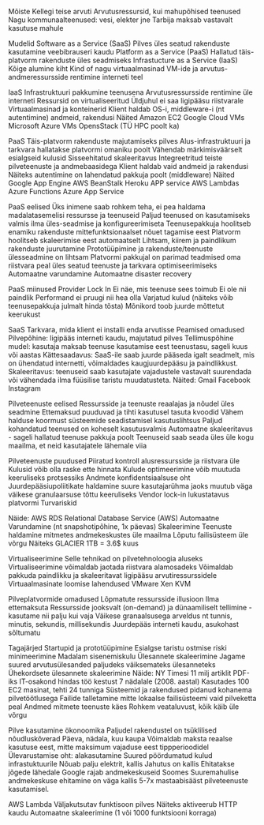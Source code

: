 Mõiste
	Kellegi teise arvuti
	Arvutusressursid, kui mahupõhised teenused
		Nagu kommunaalteenused: vesi, elekter jne
		Tarbija maksab vastavalt kasutuse mahule

Mudelid
	Software as a Service (SaaS)
		Pilves üles seatud rakenduste kasutamine veebibrauseri kaudu
	Platform as a Service (PaaS)
		Hallatud täis-platvorm rakenduste üles seadmiseks
	Infrastucture as a Service (IaaS)
		Kõige alumine kiht
		Kind of nagu virtuaalmasinad
		VM-ide ja arvutus-andmeressursside rentimine interneti teel

IaaS
	Infrastruktuuri pakkumine teenusena
	Arvutusressursside rentimine üle interneti
	Ressursid on virtualiseeritud
		Üldjuhul ei saa ligipääsu riistvarale
		Virtuaalmasinad ja konteinerid
	Klient haldab OS-i, middleware-i (nt autentimine) andmeid, rakendusi
	Näited
		Amazon EC2
		Google Cloud VMs
		Microsoft Azure VMs
		OpensStack (TÜ HPC poolt ka)

PaaS
	Täis-platvorm rakenduste majutamiseks pilves
	Alus-infrastruktuuri ja tarkvara hallatakse platvormi omaniku poolt
	Vähendab märkimisväärselt esialgseid kulusid
	Sisseehitatud skaleeritavus
	Integreetritud teiste pilveteenuste ja andmebaasidega
	Klient haldab vaid andmeid ja rakendusi
	Näiteks autentimine on lahendatud pakkuja poolt (middleware)
	Näited
		Google App Engine
		AWS BeanStalk
		Heroku
		APP service
		AWS Lambdas
		Azure Functions
		Azure App Service

PaaS eelised
	Üks inimene saab rohkem teha, ei pea haldama madalatasemelisi ressursse ja teenuseid
	Paljud teenused on kasutamiseks valmis ilma üles-seadmise ja konfigureerimiseta
	Teenusepakkuja hoolitseb enamiku rakenduste mittefunktsionaalset nõuet tagamise eest
	Platvorm hoolitseb skaleerimise eest automaatselt
	Lihtsam, kiirem ja paindlikum rakenduste juurutamine
		Prototüüpimine ja rakenduste/teenuste ülesseadmine on lihtsam
	Platvormi pakkujal on parimad teadmised oma riistvara peal üles seatud teenuste ja tarkvara optimiseerimiseks
	Automaatne varundamine
	Automaatne disaster recovery

PaaS miinused
	Provider Lock In
	Ei näe, mis teenuse sees toimub
	Ei ole nii paindlik
	Performand ei pruugi nii hea olla
	Varjatud kulud (näiteks võib teenusepakkuja julmalt hinda tõsta)
	Mõnikord toob juurde mõttetut keerukust

SaaS
	Tarkvara, mida klient ei installi enda arvutisse
	Peamised omadused
		Pilvepõhine: ligipääs interneti kaudu, majutatud pilves
		Tellimuspõhine mudel: kasutaja maksab teenuse kasutamise eest teenustasu, sageli kuus või aastas
		Kättesaadavus: SaaS-ile saab juurde pääseda igalt seadmelt, mis on ühendatud internetti, võimaldades kaugjuurdepääsu ja paindlikkust.
		Skaleeritavus: teenuseid saab kasutajate vajadustele vastavalt suurendada või vähendada ilma füüsilise taristu muudatusteta.
	Näited:
		Gmail
		Facebook
		Instagram

Pilveteenuste eelised
	Ressursside ja teenuste reaalajas ja nõudel üles seadmine
	Ettemaksud puuduvad ja tihti kasutusel tasuta kvoodid
	Vähem halduse koormust süsteemide seadistamisel
		kasutuslihtsus
	Paljud kohandatud teenused on koheselt kasutusvalmis
	Automaatne skaleeritavus - sageli hallatud teenuse pakkuja poolt
	Teenuseid saab seada üles üle kogu maailma, et neid kasutajatele lähemale viia

Pilveteenuste puudused
	Piiratud kontroll alusressursside ja riistvara üle
	Kulusid võib olla raske ette hinnata
		Kulude optimeerimine võib muutuda keeruliseks protsessiks
	Andmete konfidentsiaalsuse oht
	Juurdepääsiupoliitikate haldamine suure kasutajarühma jaoks muutub väga väikese granulaarsuse tõttu keeruliseks
	Vendor lock-in
		lukustatavus platvormi
	Turvariskid

Näide: AWS RDS
	Relational Database Service (AWS)
	Automaatne
		Varundamine (nt snapshotipõhine, 1x päevas)
		Skaleerimine
		Teenuste haldamine mitmetes andmekeskustes üle maailma
		Lõputu failisüsteem üle võrgu
	Näiteks GLACIER 1TB = 3.6$ kuus

Virtualiseerimine
	Selle tehnikad on pilvetehnoloogia aluseks
	Virtualiseerimine võimaldab jaotada riistvara alamosadeks
		Võimaldab pakkuda paindlikku ja skaleeritavat ligipääsu arvutiressurssidele
	Virtuaalmasinate loomise lahendused
		VMware
		Xen
		KVM

Pilveplatvormide omadused
	Lõpmatute ressursside illusioon
	Ilma ettemaksuta
	Ressursside jooksvalt (on-demand) ja dünaamiliselt tellimine - kasutame nii palju kui vaja
	Väikese granaalsusega arveldus
		nt tunnis, minutis, sekundis, millisekundis
	Juurdepääs interneti kaudu, asukohast sõltumatu

Tagajärjed
	Startupid ja prototüüpimine
		Esialgse taristu ostmise riski minimeerimine
		Madalam sisenemiskulu
	Ülesannete skaleerimine
		Jagame suured arvutusülesanded paljudeks väiksemateks ülesanneteks
	Ühekordsete ülesannete skaleerimine
		Näide:
			NY Timesi 11 milj artiklit PDF-iks
				IT-osakond hindas töö kestust 7 nädalale (2008. aastal)
				Kasutades 100 EC2 masinat, tehti 24 tunniga
		Süsteemid ja rakendused pidanud kohanema pilvetöötlusega
			Failide talletamine mitte lokaalse failisüsteemi vaid pilveketta peal
			Andmed mitmete teenuste käes
			Rohkem veataluvust, kõik käib üle võrgu

Pilve kasutamine ökonoomika
	Paljudel rakendustel on tsüklilised nõudluskõverad
		Päeva, nädala, kuu kaupa
	Võimaldab maksta reaalse kasutuse eest, mitte maksimum vajaduse eest tippperioodidel
	Ülevarustamise oht: alakasutamine
	Suured pöördumatud kulud infrastuktuurile
	Nõuab palju elektrit, kallis
	Jahutus on kallis
		Ehitatakse jõgede lähedale
		Google rajab andmekeskuseid Soomes
	Suuremahulise andmekeskuse ehitamine on väga kallis
	5-7x mastaabisääst pilveteenuste kasutamisel.

AWS Lambda
	Väljakutsutav funktisoon pilves
	Näiteks aktiveerub HTTP kaudu
	Automaatne skaleerimine (1 või 1000 funktsiooni korraga)